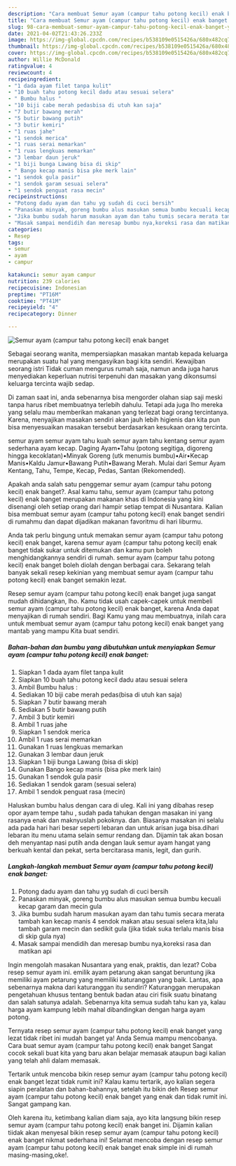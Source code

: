 ```yaml
---
description: "Cara membuat Semur ayam (campur tahu potong kecil) enak banget yang nikmat Untuk Jualan"
title: "Cara membuat Semur ayam (campur tahu potong kecil) enak banget yang nikmat Untuk Jualan"
slug: 98-cara-membuat-semur-ayam-campur-tahu-potong-kecil-enak-banget-yang-nikmat-untuk-jualan
date: 2021-04-02T21:43:26.233Z
image: https://img-global.cpcdn.com/recipes/b538109e0515426a/680x482cq70/semur-ayam-campur-tahu-potong-kecil-enak-banget-foto-resep-utama.jpg
thumbnail: https://img-global.cpcdn.com/recipes/b538109e0515426a/680x482cq70/semur-ayam-campur-tahu-potong-kecil-enak-banget-foto-resep-utama.jpg
cover: https://img-global.cpcdn.com/recipes/b538109e0515426a/680x482cq70/semur-ayam-campur-tahu-potong-kecil-enak-banget-foto-resep-utama.jpg
author: Willie McDonald
ratingvalue: 4
reviewcount: 4
recipeingredient:
- "1 dada ayam filet tanpa kulit"
- "10 buah tahu potong kecil dadu atau sesuai selera"
- " Bumbu halus "
- "10 biji cabe merah pedasbisa di utuh kan saja"
- "7 butir bawang merah"
- "5 butir bawang putih"
- "3 butir kemiri"
- "1 ruas jahe"
- "1 sendok merica"
- "1 ruas serai memarkan"
- "1 ruas lengkuas memarkan"
- "3 lembar daun jeruk"
- "1 biji bunga Lawang bisa di skip"
- " Bango kecap manis bisa pke merk lain"
- "1 sendok gula pasir"
- "1 sendok garam sesuai selera"
- "1 sendok penguat rasa mecin"
recipeinstructions:
- "Potong dadu ayam dan tahu yg sudah di cuci bersih"
- "Panaskan minyak, goreng bumbu alus masukan semua bumbu kecuali kecap garam dan mecin gula"
- "Jika bumbu sudah harum masukan ayam dan tahu tumis secara merata tambah kan kecap manis 4 sendok makan atau sesuai selera kita,lalu tambah garam mecin dan sedikit gula (jika tidak suka terlalu manis bisa di skip gula nya)"
- "Masak sampai mendidih dan meresap bumbu nya,koreksi rasa dan matikan api"
categories:
- Resep
tags:
- semur
- ayam
- campur

katakunci: semur ayam campur 
nutrition: 239 calories
recipecuisine: Indonesian
preptime: "PT16M"
cooktime: "PT41M"
recipeyield: "4"
recipecategory: Dinner

---
```



![Semur ayam (campur tahu potong kecil) enak banget](https://img-global.cpcdn.com/recipes/b538109e0515426a/680x482cq70/semur-ayam-campur-tahu-potong-kecil-enak-banget-foto-resep-utama.jpg)

Sebagai seorang wanita, mempersiapkan masakan mantab kepada keluarga merupakan suatu hal yang mengasyikan bagi kita sendiri. Kewajiban seorang istri Tidak cuman mengurus rumah saja, namun anda juga harus menyediakan keperluan nutrisi terpenuhi dan masakan yang dikonsumsi keluarga tercinta wajib sedap.

Di zaman  saat ini, anda sebenarnya bisa mengorder olahan siap saji meski tanpa harus ribet membuatnya terlebih dahulu. Tetapi ada juga lho mereka yang selalu mau memberikan makanan yang terlezat bagi orang tercintanya. Karena, menyajikan masakan sendiri akan jauh lebih higienis dan kita pun bisa menyesuaikan masakan tersebut berdasarkan kesukaan orang tercinta. 

semur ayam semur ayam tahu kuah semur ayam tahu kentang semur ayam sederhana ayam kecap. Daging Ayam•Tahu (potong segitiga, digoreng hingga kecoklatan)•Minyak Goreng (utk menumis bumbu)•Air•Kecap Manis•Kaldu Jamur•Bawang Putih•Bawang Merah. Mulai dari Semur Ayam Kentang, Tahu, Tempe, Kecap, Pedas, Santan (Rekomended).

Apakah anda salah satu penggemar semur ayam (campur tahu potong kecil) enak banget?. Asal kamu tahu, semur ayam (campur tahu potong kecil) enak banget merupakan makanan khas di Indonesia yang kini disenangi oleh setiap orang dari hampir setiap tempat di Nusantara. Kalian bisa membuat semur ayam (campur tahu potong kecil) enak banget sendiri di rumahmu dan dapat dijadikan makanan favoritmu di hari liburmu.

Anda tak perlu bingung untuk memakan semur ayam (campur tahu potong kecil) enak banget, karena semur ayam (campur tahu potong kecil) enak banget tidak sukar untuk ditemukan dan kamu pun boleh menghidangkannya sendiri di rumah. semur ayam (campur tahu potong kecil) enak banget boleh diolah dengan berbagai cara. Sekarang telah banyak sekali resep kekinian yang membuat semur ayam (campur tahu potong kecil) enak banget semakin lezat.

Resep semur ayam (campur tahu potong kecil) enak banget juga sangat mudah dihidangkan, lho. Kamu tidak usah capek-capek untuk membeli semur ayam (campur tahu potong kecil) enak banget, karena Anda dapat menyajikan di rumah sendiri. Bagi Kamu yang mau membuatnya, inilah cara untuk membuat semur ayam (campur tahu potong kecil) enak banget yang mantab yang mampu Kita buat sendiri.

<!--inarticleads1-->

##### Bahan-bahan dan bumbu yang dibutuhkan untuk menyiapkan Semur ayam (campur tahu potong kecil) enak banget:

1. Siapkan 1 dada ayam filet tanpa kulit
1. Siapkan 10 buah tahu potong kecil dadu atau sesuai selera
1. Ambil  Bumbu halus :
1. Sediakan 10 biji cabe merah pedas(bisa di utuh kan saja)
1. Siapkan 7 butir bawang merah
1. Sediakan 5 butir bawang putih
1. Ambil 3 butir kemiri
1. Ambil 1 ruas jahe
1. Siapkan 1 sendok merica
1. Ambil 1 ruas serai memarkan
1. Gunakan 1 ruas lengkuas memarkan
1. Gunakan 3 lembar daun jeruk
1. Siapkan 1 biji bunga Lawang (bisa di skip)
1. Gunakan  Bango kecap manis (bisa pke merk lain)
1. Gunakan 1 sendok gula pasir
1. Sediakan 1 sendok garam (sesuai selera)
1. Ambil 1 sendok penguat rasa (mecin)


Haluskan bumbu halus dengan cara di uleg. Kali ini yang dibahas resep opor ayam tempe tahu , sudah pada tahukan dengan masakan ini yang rasanya enak dan maknyuslah pokoknya. dan. Biasanya masakan ini selalu ada pada hari hari besar seperti lebaran dan untuk arisan juga bisa.dihari lebaran itu menu utama selain semur rendang dan. Dijamin tak akan bosan deh menyantap nasi putih anda dengan lauk semur ayam hangat yang berkuah kental dan pekat, serta bercitarasa manis, legit, dan gurih. 

<!--inarticleads2-->

##### Langkah-langkah membuat Semur ayam (campur tahu potong kecil) enak banget:

1. Potong dadu ayam dan tahu yg sudah di cuci bersih
1. Panaskan minyak, goreng bumbu alus masukan semua bumbu kecuali kecap garam dan mecin gula
1. Jika bumbu sudah harum masukan ayam dan tahu tumis secara merata tambah kan kecap manis 4 sendok makan atau sesuai selera kita,lalu tambah garam mecin dan sedikit gula (jika tidak suka terlalu manis bisa di skip gula nya)
1. Masak sampai mendidih dan meresap bumbu nya,koreksi rasa dan matikan api


Ingin mengolah masakan Nusantara yang enak, praktis, dan lezat? Coba resep semur ayam ini. emilik ayam petarung akan sangat beruntung jika memiliki ayam petarung yang memiliki katuranggan yang baik. Lantas, apa sebenarnya makna dari katuranggan itu sendiri? Katuranggan merupakan pengetahuan khusus tentang bentuk badan atau ciri fisik suatu binatang dan salah satunya adalah. Sebenarnya kita semua sudah tahu kan ya, kalau harga ayam kampung lebih mahal dibandingkan dengan harga ayam potong. 

Ternyata resep semur ayam (campur tahu potong kecil) enak banget yang lezat tidak ribet ini mudah banget ya! Anda Semua mampu mencobanya. Cara buat semur ayam (campur tahu potong kecil) enak banget Sangat cocok sekali buat kita yang baru akan belajar memasak ataupun bagi kalian yang telah ahli dalam memasak.

Tertarik untuk mencoba bikin resep semur ayam (campur tahu potong kecil) enak banget lezat tidak rumit ini? Kalau kamu tertarik, ayo kalian segera siapin peralatan dan bahan-bahannya, setelah itu bikin deh Resep semur ayam (campur tahu potong kecil) enak banget yang enak dan tidak rumit ini. Sangat gampang kan. 

Oleh karena itu, ketimbang kalian diam saja, ayo kita langsung bikin resep semur ayam (campur tahu potong kecil) enak banget ini. Dijamin kalian tiidak akan menyesal bikin resep semur ayam (campur tahu potong kecil) enak banget nikmat sederhana ini! Selamat mencoba dengan resep semur ayam (campur tahu potong kecil) enak banget enak simple ini di rumah masing-masing,oke!.

